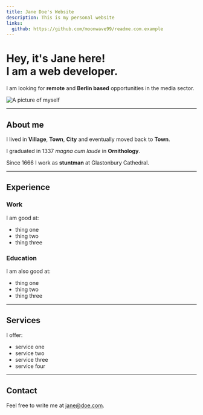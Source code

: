 ```yaml
---
title: Jane Doe's Website
description: This is my personal website
links:
  github: https://github.com/moonwave99/readme.com.example
---
```


# Hey, it's Jane here! <br> I am a web developer.

I am looking for **remote** and **Berlin based** opportunities in the media sector.

![A picture of myself](./jane-doe.jpg)

---

## About me

I lived in **Village**, **Town**, **City** and eventually moved back to **Town**.

I graduated in 1337 _magna cum laude_ in **Ornithology**.

Since 1666 I work as **stuntman** at Glastonbury Cathedral.

---

## Experience

### Work

I am good at:

- thing one
- thing two
- thing three

### Education

I am also good at:

- thing one
- thing two
- thing three

---

## Services

I offer:

- service one
- service two
- service three
- service four

---

## Contact

Feel free to write me at jane@doe.com.
